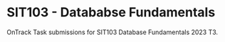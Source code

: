 # SIT103 - Datababse Fundamentals

OnTrack Task submissions for SIT103 Database Fundamentals 2023 T3.
